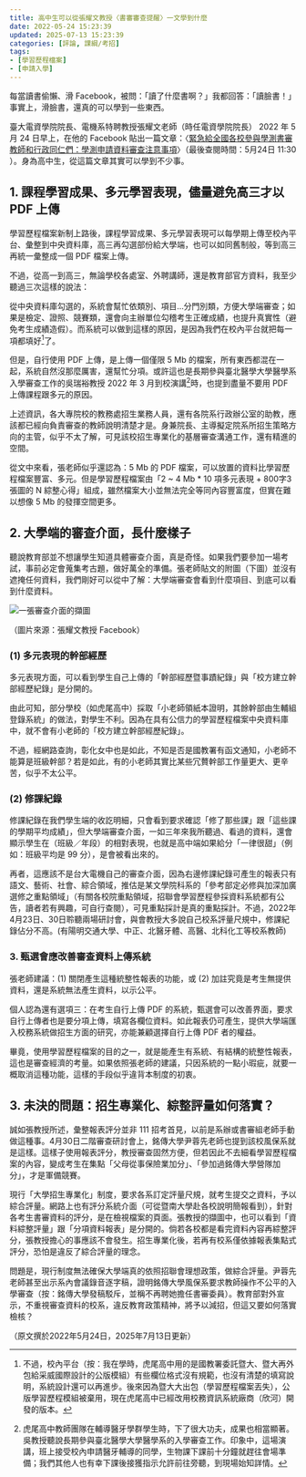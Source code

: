 ```yaml
---
title: 高中生可以從張耀文教授〈書審審查提醒〉一文學到什麼
date: 2022-05-24 15:23:39
updated: 2025-07-13 15:23:39
categories: [評論, 課綱/考招]
tags:
- [學習歷程檔案]
- [申請入學]
---
```


每當讀書偷懶、滑 Facebook，被問：「讀了什麼書啊？」我都回答：「讀臉書！」事實上，滑臉書，還真的可以學到一些東西。

臺大電資學院院長、電機系特聘教授張耀文老師（時任電資學院院長） 2022 年 5 月 24 日早上，在他的 Facebook 貼出一篇文章：〈[緊急給全國各校參與學測書審教師和行政同仁們：學測申請資料審查注意事項](https://www.facebook.com/ywchang1966/posts/pfbid02W3YHk1XAJb2hTVRSVSPuRGvjiDkYeRFFjYa3cYpAbTiUeLaRKynUuwtYK5SgRDMal)〉（最後查閱時間：5月24日 11:30 ）。身為高中生，從這篇文章其實可以學到不少事。

## 1. 課程學習成果、多元學習表現，儘量避免高三才以 PDF 上傳

學習歷程檔案新制上路後，課程學習成果、多元學習表現可以每學期上傳至校內平台、彙整到中央資料庫，高三再勾選部份給大學端，也可以如同舊制般，等到高三再統一彙整成一個 PDF 檔案上傳。

不過，從高一到高三，無論學校各處室、外聘講師，還是教育部官方資料，我至少聽過三次這樣的說法：

從中央資料庫勾選的，系統會幫忙依類別、項目…分門別類，方便大學端審查；如果是檢定、證照、競賽類，還會向主辦單位勾稽考生正確成績，也提升真實性（避免考生成績造假）。而系統可以做到這樣的原因，是因為我們在校內平台就把每一項都填好[^Sys]了。

[^Sys]: 不過，校內平台（按：我在學時，虎尾高中用的是國教署委託暨大、暨大再外包給采威國際設計的公版模組）有些欄位格式沒有規範，也沒有清楚的填寫說明，系統設計還可以再進步。後來因為暨大大出包（學習歷程檔案丟失），公版學習歷程模組被棄用，現在虎尾高中已經改用校務資訊系統廠商（欣河）開發的版本。

但是，自行使用 PDF 上傳，是上傳一個僅限 5 Mb 的檔案，所有東西都混在一起，系統自然沒那麼厲害，還幫忙分項。或許這也是長期參與臺北醫學大學醫學系入學審查工作的吳瑞裕教授 2022 年 3 月到校演講[^hwshDr]時，也提到盡量不要用 PDF 上傳課程跟多元的原因。

[^hwshDr]: 虎尾高中教師團隊在輔導醫牙學群學生時，下了很大功夫，成果也相當顯著。吳教授聽說長期參與臺北醫學大學醫學系的入學審查工作。印象中，這場演講，班上接受校內申請醫牙輔導的同學，生物課下課前十分鐘就趕往會場準備；我們其他人也有幸下課後接獲指示允許前往旁聽，到現場始知詳情。

上述資訊，各大專院校的教務處招生業務人員，還有各院系行政辦公室的助教，應該都已經向負責審查的教師說明清楚才是。身兼院長、主導擬定院系所招生策略方向的主管，似乎不太了解，可見該校招生專業化的基層審查溝通工作，還有精進的空間。

從文中來看，張老師似乎還認為：5 Mb 的 PDF 檔案，可以放置的資料比學習歷程檔案豐富、多元。但是學習歷程檔案由「2 ~ 4 Mb * 10 項多元表現 + 800字3張圖的 N 綜整心得」組成，雖然檔案大小並無法完全等同內容豐富度，但實在難以想像 5 Mb 的發揮空間更多。

## 2. 大學端的審查介面，長什麼樣子

聽說教育部並不想讓學生知道具體審查介面，真是奇怪。如果我們要參加一場考試，事前必定會蒐集考古題，做好萬全的準備。張老師貼文的附圖（下圖）並沒有遮掩任何資料，我們剛好可以從中了解：大學端審查會看到什麼項目、到底可以看到什麼資料。

![一張審查介面的擷圖]( /img/ntu-admission-screenshot-profchang-fbpost.webp )

（圖片來源：張耀文教授 Facebook）

### (1) 多元表現的幹部經歷

多元表現方面，可以看到學生自己上傳的「幹部經歷暨事蹟紀錄」與「校方建立幹部經歷紀錄」是分開的。

由此可知，部分學校（如虎尾高中）採取「小老師領紙本證明，其餘幹部由生輔組登錄系統」的做法，對學生不利。因為在具有公信力的學習歷程檔案中央資料庫中，就不會有小老師的「校方建立幹部經歷紀錄」。

不過，經網路查詢，彰化女中也是如此，不知是否是國教署有函文通知，小老師不能算是班級幹部？若是如此，有的小老師其實比某些冗贅幹部工作量更大、更辛苦，似乎不太公平。

### (2) 修課紀錄

修課紀錄在我們學生端的收訖明細，只會看到要求確認「修了那些課」跟「這些課的學期平均成績」，但大學端審查介面，一如三年來我所聽過、看過的資料，還會顯示學生在（班級／年段）的相對表現，也就是高中端如果給分「一律很甜」（例如：班級平均是 99 分），是會被看出來的。

再者，這應該不是台大電機自己的審查介面，因為右邊修課紀錄可產生的報表只有語文、藝術、社會、綜合領域，推估是某文學院科系的「參考部定必修與加深加廣選修之重點領域」（有關各校院重點領域，招聯會學習歷程參採資料系統都有公告，讀者若有興趣，可自行查閱），可見重點採計是真的重點採計。不過，2022年4月23日、30日聆聽兩場研討會，與會教授大多說自己校系評量尺規中，修課紀錄佔分不高。(有陽明交通大學、中正、北醫牙體、高醫、北科化工等校系教師)

### 3. 甄選會應改善審查資料上傳系統

張老師建議：(1) 關閉產生這種統整性報表的功能，或 (2) 加註究竟是考生無提供資料，還是系統無法產生資料，以示公平。

個人認為還有選項三：在考生自行上傳 PDF 的系統，甄選會可以改善界面，要求自行上傳者也是要分項上傳，填寫各欄位資料。如此報表仍可產生，提供大學端匯入校務系統做招生方面的研究，亦能兼顧選擇自行上傳 PDF 者的權益。

畢竟，使用學習歷程檔案的目的之一，就是能產生有系統、有結構的統整性報表，這也是審查經濟的考量。如果依照張老師的建議，只因系統的一點小瑕疵，就要一概取消這種功能，這樣的手段似乎違背本制度的初衷。

## 3. 未決的問題：招生專業化、綜整評量如何落實？

誠如張教授所述，彙整報表評分並非 111 招考首見，以前是系辦或書審組老師手動做這種事。4月30日二階審查研討會上，銘傳大學尹蓉先老師也提到該校風保系就是這樣。這樣子使用報表評分，教授審查固然方便，但若因此不去細看學習歷程檔案的內容，變成考生在集點「父母從事保險業加分」、「參加過銘傳大學營隊加分」，才是軍備競賽。

現行「大學招生專業化」制度，要求各系訂定評量尺規，就考生提交之資料，予以綜合評量。網路上也有評分系統介面（可從暨南大學赴各校說明簡報看到），針對各考生書審資料的評分，是在檢視檔案的頁面。張教授的擷圖中，也可以看到「資料綜整評量」跟「分項資料報表」是分開的。倘若各校都是看完資料內容再綜整評分，張教授擔心的事應該不會發生。招生專業化後，若再有校系僅依據報表集點式評分，恐怕是違反了綜合評量的理念。

問題是，現行制度無法確保大學端真的依照招聯會理想政策，做綜合評量。尹蓉先老師甚至出示系內會議錄音逐字稿，證明銘傳大學風保系要求教師操作不公平的入學審查（按：銘傳大學發稿駁斥，並稱不再聘她擔任書審委員）。教育部對外宣示，不重視審查資料的校系，違反教育政策精神，將予以減招，但這又要如何落實檢核？

（原文撰於2022年5月24日，2025年7月13日更新）